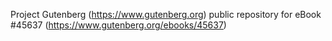 Project Gutenberg (https://www.gutenberg.org) public repository for eBook #45637 (https://www.gutenberg.org/ebooks/45637)
